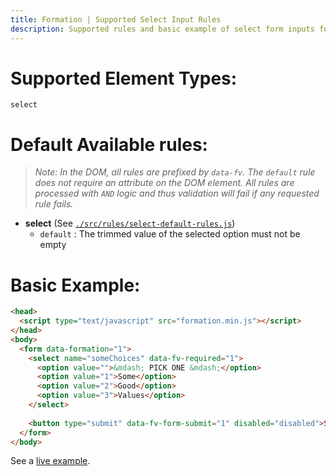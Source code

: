 ```yaml
---
title: Formation | Supported Select Input Rules
description: Supported rules and basic example of select form inputs for Formation form validation library
---
```


# Supported Element Types:

    select

# Default Available rules:

>_Note: In the DOM, all rules are prefixed by `data-fv`. The `default` rule does not require an attribute
>on the DOM element. All rules are processed with `AND` logic and thus validation will fail if any 
>requested rule fails._

- **select** (See [`./src/rules/select-default-rules.js`](https://github.com/ozzyogkush/formation/blob/master/src/rules/select-default-rules.js))
  - `default` : The trimmed value of the selected option must not be empty

# Basic Example:

```html
<head>
  <script type="text/javascript" src="formation.min.js"></script>
</head>
<body>
  <form data-formation="1">
    <select name="someChoices" data-fv-required="1">
      <option value="">&mdash; PICK ONE &mdash;</option>
      <option value="1">Some</option>
      <option value="2">Good</option>
      <option value="3">Values</option>
    </select>
    
    <button type="submit" data-fv-form-submit="1" disabled="disabled">Submit</button>
  </form>
</body>
```

See a [live example](../examples/select-boxes).
